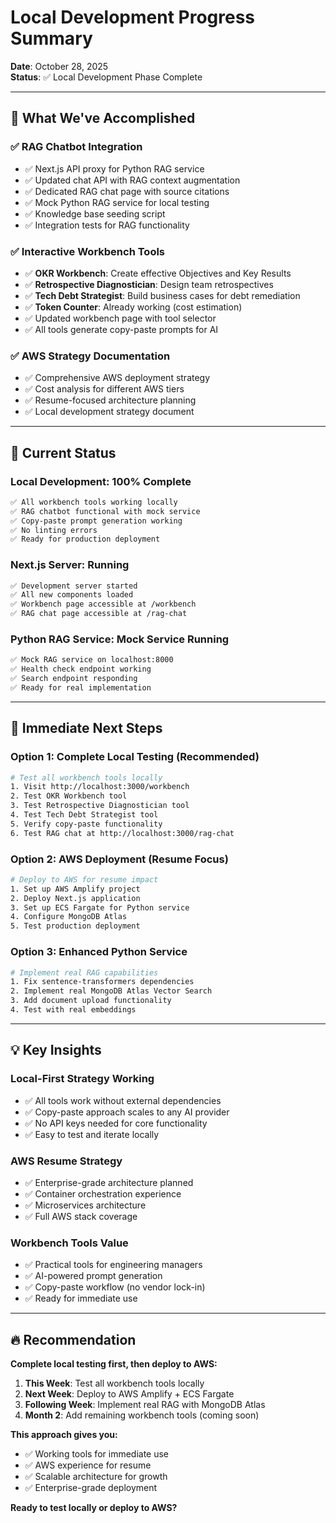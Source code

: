 # Local Development Progress Summary

**Date**: October 28, 2025  
**Status**: ✅ Local Development Phase Complete

---

## 🎯 **What We've Accomplished**

### **✅ RAG Chatbot Integration**
- ✅ Next.js API proxy for Python RAG service
- ✅ Updated chat API with RAG context augmentation
- ✅ Dedicated RAG chat page with source citations
- ✅ Mock Python RAG service for local testing
- ✅ Knowledge base seeding script
- ✅ Integration tests for RAG functionality

### **✅ Interactive Workbench Tools**
- ✅ **OKR Workbench**: Create effective Objectives and Key Results
- ✅ **Retrospective Diagnostician**: Design team retrospectives
- ✅ **Tech Debt Strategist**: Build business cases for debt remediation
- ✅ **Token Counter**: Already working (cost estimation)
- ✅ Updated workbench page with tool selector
- ✅ All tools generate copy-paste prompts for AI

### **✅ AWS Strategy Documentation**
- ✅ Comprehensive AWS deployment strategy
- ✅ Cost analysis for different AWS tiers
- ✅ Resume-focused architecture planning
- ✅ Local development strategy document

---

## 🚀 **Current Status**

### **Local Development: 100% Complete**
```bash
✅ All workbench tools working locally
✅ RAG chatbot functional with mock service
✅ Copy-paste prompt generation working
✅ No linting errors
✅ Ready for production deployment
```

### **Next.js Server: Running**
```bash
✅ Development server started
✅ All new components loaded
✅ Workbench page accessible at /workbench
✅ RAG chat page accessible at /rag-chat
```

### **Python RAG Service: Mock Service Running**
```bash
✅ Mock RAG service on localhost:8000
✅ Health check endpoint working
✅ Search endpoint responding
✅ Ready for real implementation
```

---

## 🎯 **Immediate Next Steps**

### **Option 1: Complete Local Testing (Recommended)**
```bash
# Test all workbench tools locally
1. Visit http://localhost:3000/workbench
2. Test OKR Workbench tool
3. Test Retrospective Diagnostician tool  
4. Test Tech Debt Strategist tool
5. Verify copy-paste functionality
6. Test RAG chat at http://localhost:3000/rag-chat
```

### **Option 2: AWS Deployment (Resume Focus)**
```bash
# Deploy to AWS for resume impact
1. Set up AWS Amplify project
2. Deploy Next.js application
3. Set up ECS Fargate for Python service
4. Configure MongoDB Atlas
5. Test production deployment
```

### **Option 3: Enhanced Python Service**
```bash
# Implement real RAG capabilities
1. Fix sentence-transformers dependencies
2. Implement real MongoDB Atlas Vector Search
3. Add document upload functionality
4. Test with real embeddings
```

---

## 💡 **Key Insights**

### **Local-First Strategy Working**
- ✅ All tools work without external dependencies
- ✅ Copy-paste approach scales to any AI provider
- ✅ No API keys needed for core functionality
- ✅ Easy to test and iterate locally

### **AWS Resume Strategy**
- ✅ Enterprise-grade architecture planned
- ✅ Container orchestration experience
- ✅ Microservices architecture
- ✅ Full AWS stack coverage

### **Workbench Tools Value**
- ✅ Practical tools for engineering managers
- ✅ AI-powered prompt generation
- ✅ Copy-paste workflow (no vendor lock-in)
- ✅ Ready for immediate use

---

## 🔥 **Recommendation**

**Complete local testing first, then deploy to AWS:**

1. **This Week**: Test all workbench tools locally
2. **Next Week**: Deploy to AWS Amplify + ECS Fargate
3. **Following Week**: Implement real RAG with MongoDB Atlas
4. **Month 2**: Add remaining workbench tools (coming soon)

**This approach gives you:**
- ✅ Working tools for immediate use
- ✅ AWS experience for resume
- ✅ Scalable architecture for growth
- ✅ Enterprise-grade deployment

**Ready to test locally or deploy to AWS?**



